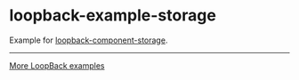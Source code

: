 # loopback-example-storage

Example for [loopback-component-storage](https://github.com/strongloop/loopback-component-storage).

---

[More LoopBack examples](https://github.com/strongloop/loopback-example)
